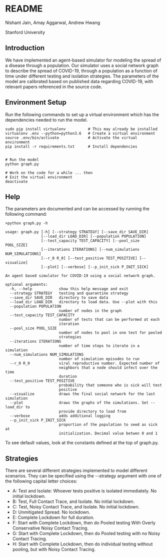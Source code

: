 # README

Nishant Jain, Amay Aggarwal, Andrew Hwang

Stanford University

## Introduction
We have implemented an agent-based simulator for modeling the spread of a disease through a population. Our simulator uses a social network graph to describe the spread of COVID-19, through a population as a function of time under different testing and isolation strategies. The parameters of the model are calibrated based on published data regarding COVID-19, with relevant papers referenced in the source code.

## Environment Setup
Run the following commands to set up a virtual environment which has the dependencies needed to run the model.

```
sudo pip install virtualenv          # This may already be installed
virtualenv .env --python=python3.6   # Create a virtual environment
source .env/bin/activate             # Activate the virtual environment
pip install -r requirements.txt      # Install dependencies


# Run the model
python graph.py

# Work on the code for a while ... then
# Exit the virtual environment
deactivate                           
```

## Help
The parameters are documented and can be accessed by running the following command:
```
>python graph.py -h

usage: graph.py [-h] [--strategy STRATEGY] [--save_dir SAVE_DIR]
                [--load_dir LOAD_DIR] [--population POPULATION]
                [--test_capacity TEST_CAPACITY] [--pool_size POOL_SIZE]
                [--iterations ITERATIONS] [--num_simulations NUM_SIMULATIONS]
                [--r_0 R_0] [--test_positive TEST_POSITIVE] [--visualize]
                [--plot] [--verbose] [--p_init_sick P_INIT_SICK]

An agent based simulator for COVID-19 using a social network graph.

optional arguments:
  -h, --help            show this help message and exit
  --strategy STRATEGY   testing and quarantine strategy
  --save_dir SAVE_DIR   directory to save data
  --load_dir LOAD_DIR   directory to load data. Use --plot with this
  --population POPULATION
                        number of nodes in the graph
  --test_capacity TEST_CAPACITY
                        number of tests that can be performed at each
                        iteration
  --pool_size POOL_SIZE
                        number of nodes to pool in one test for pooled
                        strategies
  --iterations ITERATIONS
                        number of time steps to iterate in a simulation
  --num_simulations NUM_SIMULATIONS
                        number of simulation episodes to run
  --r_0 R_0             viral reproductive number. Expected number of
                        neighbors that a node should infect over the time
                        duration
  --test_positive TEST_POSITIVE
                        probability that someone who is sick will test
                        positive
  --visualize           draws the final social network for the last simulation
  --plot                draws the graphs of the simulations. Set --load_dir to
                        provide directory to load from
  --verbose             adds additional logging
  --p_init_sick P_INIT_SICK
                        proportion of the population to seed as sick at
                        initialization. Decimal value betwen 0 and 1

```
To see default values, look at the constants defined at the top of graph.py.

## Strategies
There are several different strategies implemented to model different scenarios. They can be specified using the --strategy argument with one of the following capital letter choices:

* A: Test and Isolate: Whoever tests positive is isolated immediately. No initial lockdown.
* B: Test, Full Contact Trace, and Isolate. No initial lockdown.
* C: Test, Noisy Contact Trace, and Isolate. No initial lockdown.
* D: Unmitigated Spread. No lockdown.
* E: Complete Lockdown for full duration.
* F: Start with Complete Lockdown, then do Pooled testing With Overly Conservative Noisy Contact Tracing.
* G: Start with Complete Lockdown, then do Pooled testing with no Noisy Contact Tracing.
* H: Start with Complete Lockdown, then do individual testing without pooling, but with Noisy Contact Tracing.

